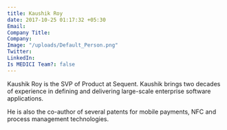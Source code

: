 ```yaml
---
title: Kaushik Roy
date: 2017-10-25 01:17:32 +05:30
Email: 
Company Title: 
Company: 
Image: "/uploads/Default_Person.png"
Twitter: 
LinkedIn: 
Is MEDICI Team?: false
---
```


Kaushik Roy is the SVP of Product at Sequent. Kaushik brings two decades of experience in defining and delivering large-scale enterprise software applications.

He is also the co-author of several patents for mobile payments, NFC and process management technologies.